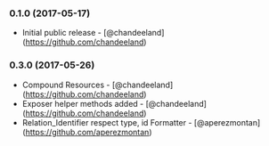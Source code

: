 ### 0.1.0 (2017-05-17)
* Initial public release - [@chandeeland] (https://github.com/chandeeland)
### 0.3.0 (2017-05-26)
* Compound Resources - [@chandeeland] (https://github.com/chandeeland)
* Exposer helper methods added - [@chandeeland] (https://github.com/chandeeland)
* Relation_Identifier respect type, id Formatter - [@aperezmontan] (https://github.com/aperezmontan)
